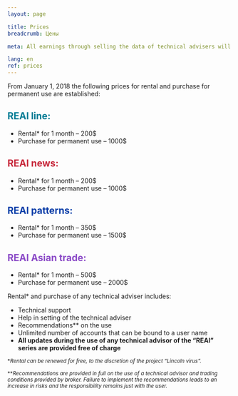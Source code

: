 ```yaml
---
layout: page

title: Prices
breadcrumb: Цены

meta: All earnings through selling the data of technical advisers will be allocated for charity.

lang: en
ref: prices
---
```


From January 1, 2018 the following prices for rental and purchase for permanent use are established:

## <span style="color:#007c95">REAl line:</span>

- Rental* for 1 month – 200$  
- Purchase for permanent use – 1000$

## <span style="color:#c7283b">REAl news:</span>

- Rental* for 1 month – 200$ 
- Purchase for permanent use – 1000$

## <span style="color:#0a3ea8">REAl patterns:</span>

- Rental* for 1 month – 350$ 
- Purchase for permanent use – 1500$

## <span style="color:#8b4ac7">REAl Asian trade:</span>

- Rental* for 1 month – 500$
- Purchase for permanent use – 2000$

Rental* and purchase of any technical adviser includes:

- Technical support
- Help in setting of the technical adviser
- Recommendations** on the use
- Unlimited number of accounts that can be bound to a user name
- **All updates during the use of any technical advisor of the “REAl” series are provided free of charge**


<small>\*_Rental can be renewed for free, to the discretion of the project “Lincoln virus”._</small>

<small>\*\*_Recommendations are provided in full on the use of a technical advisor and trading conditions provided by broker. Failure to implement the recommendations leads to an increase in risks and the responsibility remains just with the user._</small>
